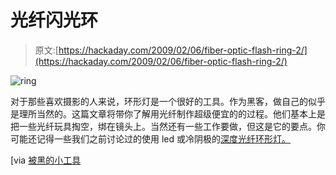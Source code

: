 # 光纤闪光环

> 原文:[https://hackaday.com/2009/02/06/fiber-optic-flash-ring-2/](https://hackaday.com/2009/02/06/fiber-optic-flash-ring-2/)

![ring](../Images/3b5fba5526b79a0e9daa25364bdbf098.png "ring")

对于那些喜欢摄影的人来说，环形灯是一个很好的工具。作为黑客，做自己的似乎是理所当然的。这篇文章将带你了解用光纤制作超级便宜的的过程。他们基本上是把一些光纤玩具掏空，绑在镜头上。当然还有一些工作要做，但这是它的要点。你可能还记得一些我们之前讨论过的使用 led 或冷阴极的[深度光纤环形灯。](http://hackaday.com/2007/10/21/fiber-optic-flash-ring/)

[via [被黑的小工具](http://hackedgadgets.com/2009/02/06/diy-fiber-optic-camera-flash-ring/)